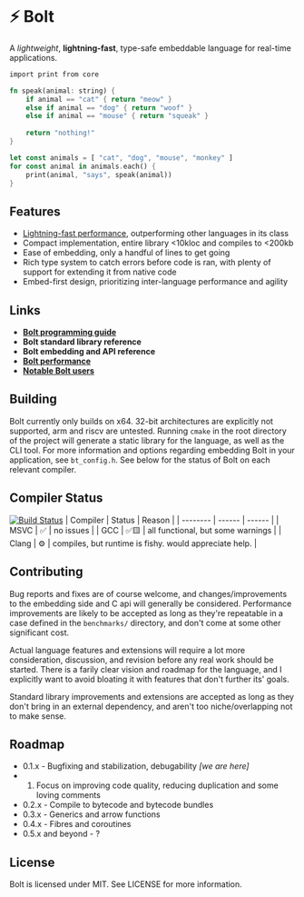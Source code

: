 # ⚡ Bolt
A *lightweight*, **lightning-fast**, type-safe embeddable language for real-time applications. 

```rust
import print from core

fn speak(animal: string) {
	if animal == "cat" { return "meow" }
	else if animal == "dog" { return "woof" }
	else if animal == "mouse" { return "squeak" }
	
	return "nothing!"
}

let const animals = [ "cat", "dog", "mouse", "monkey" ]
for const animal in animals.each() {
	print(animal, "says", speak(animal))
}
```

## Features
* [Lightning-fast performance](https://github.com/Beariish/bolt/blob/main/doc/Bolt%20Performance.md), outperforming other languages in its class
* Compact implementation, entire library <10kloc and compiles to <200kb
* Ease of embedding, only a handful of lines to get going
* Rich type system to catch errors before code is ran, with plenty of support for extending it from native code
* Embed-first design, prioritizing inter-language performance and agility  

## Links
* **[Bolt programming guide](https://github.com/Beariish/bolt/blob/main/doc/Bolt%20Programming%20Guide.md)**
* **Bolt standard library reference**
* **Bolt embedding and API reference**
* **[Bolt performance](https://github.com/Beariish/bolt/blob/main/doc/Bolt%20Performance.md)**
* **[Notable Bolt users](https://github.com/Beariish/bolt/blob/main/doc/Bolt%20Users.md)**

## Building
Bolt currently only builds on x64. 32-bit architectures are explicitly not supported, arm and riscv are untested.
Running `cmake` in the root directory of the project will generate a static library for the language, as well as the CLI tool.
For more information and options regarding embedding Bolt in your application, see `bt_config.h`.
See below for the status of Bolt on each relevant compiler. 

## Compiler Status
[![Build Status](https://github.com/Beariish/bolt/actions/workflows/cmake-multi-platform.yml/badge.svg)](https://github.com/Beariish/bolt/actions/workflows/cmake-multi-platform.yml)
| Compiler | Status | Reason |
| -------- | ------ | ------ |
| MSVC     | ✅     | no issues |
| GCC      | ✅🟨  | all functional, but some warnings |
| Clang    | ⚙️     | compiles, but runtime is fishy. would appreciate help. |

## Contributing
Bug reports and fixes are of course welcome, and changes/improvements to the embedding side and C api will generally be considered. Performance improvements are likely to be accepted as long as they're repeatable in a case defined in the `benchmarks/` directory, and don't come at some other significant cost.

Actual language features and extensions will require a lot more consideration, discussion, and revision before any real work should be started. There is a farily clear vision and roadmap for the language, and I explicitly want to avoid bloating it with features that don't further its' goals. 

Standard library improvements and extensions are accepted as long as they don't bring in an external dependency, and aren't too niche/overlapping not to make sense.

## Roadmap
* 0.1.x - Bugfixing and stabilization, debugability *[we are here]*
* 1. Focus on improving code quality, reducing duplication and some loving comments
* 0.2.x - Compile to bytecode and bytecode bundles
* 0.3.x - Generics and arrow functions
* 0.4.x - Fibres and coroutines
* 0.5.x and beyond - ? 

## License
Bolt is licensed under MIT. See LICENSE for more information.